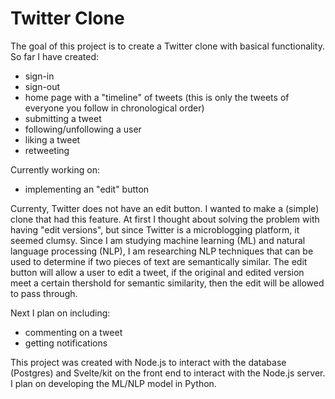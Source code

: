 # Twitter Clone
The goal of this project is to create a Twitter clone with basical functionality. So far I have created:
* sign-in
* sign-out
* home page with a "timeline" of tweets (this is only the tweets of everyone you follow in chronological order)
* submitting a tweet
* following/unfollowing a user
* liking a tweet
* retweeting

Currently working on:
* implementing an "edit" button

Currenty, Twitter does not have an edit button. I wanted to make a (simple) clone that had this feature. At first I thought about solving the problem with having "edit versions", but since Twitter is a microblogging platform, it seemed clumsy. Since I am studying machine learning (ML) and natural language processing (NLP), I am researching NLP techniques that can be used to determine if two pieces of text are semantically similar. The edit button will allow a user to edit a tweet, if the original and edited version meet a certain thershold for semantic similarity, then the edit will be allowed to pass through.

Next I plan on including:
* commenting on a tweet
* getting notifications

This project was created with Node.js to interact with the database (Postgres) and Svelte/kit on the front end to interact with the Node.js server. I plan on developing the ML/NLP model in Python.
